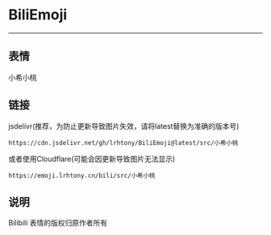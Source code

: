 # BiliEmoji
---
## 表情
小希小桃
## 链接
jsdelivr(推荐，为防止更新导致图片失效，请将latest替换为准确的版本号)
```
https://cdn.jsdelivr.net/gh/lrhtony/BiliEmoji@latest/src/小希小桃
```
或者使用Cloudflare(可能会因更新导致图片无法显示)
```
https://emoji.lrhtony.cn/bili/src/小希小桃
```
## 说明
Bilibili 表情的版权归原作者所有
